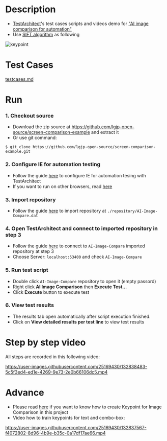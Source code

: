 # Description
- [TestArchitect](https://www.testarchitect.com/)'s test cases scripts and videos demo for ["AI image comparison for automation"](https://www.logigear.jp/ai_compare/)
- Use [SIFT algorithm](https://en.wikipedia.org/wiki/Scale-invariant_feature_transform) as following

![keypoint](https://user-images.githubusercontent.com/25169430/132656930-60ec2b5c-0720-4b16-a204-58310eb6aff3.png)

# Test Cases
[testcases.md](./testcases.md)

# Run
### 1. Checkout source 
   - Download the zip source at https://github.com/lgjp-open-source/screen-comparison-example and extract it
   - Or use git command: 
   ```console
   $ git clone https://github.com/lgjp-open-source/screen-comparison-example.git
   ```

### 2. Configure IE for automation testing
- Follow the guide [here](https://docs.testarchitect.com/automation-guide/application-testing/testing-web-and-ria-applications/testing-web-applications/automated-web-testing-with-non-webdriver/preparing-web-browsers/preparing-internet-explorer-for-web-testing/advanced-settings/) to configure IE for automation tesing with TestArchitect
- If you want to run on other browsers, read [here](https://docs.testarchitect.com/automation-guide/application-testing/testing-web-and-ria-applications/)

### 3. Import repository 
- Follow the guide [here](https://docs.testarchitect.com/administration-guide/repository-server-management/exporting-importing-repositories/importing-repositories/) to import repository at `./repository/AI-Image-Compare.dat` 

### 4. Open TestArchitect and connect to imported repository in step 3
- Follow the guide [here](https://docs.testarchitect.com/user-guide/getting-started/working-with-repositories/connecting-to-a-repository/?hl=connect%20repository#main-container-page) to connect to `AI-Image-Compare` imported repository at step 3
- Choose  Server: `localhost:53400` and check `AI-Image-Compare`

### 5. Run test script
- Double click `AI-Image-Compare` repository to open it (empty passord)
- Right click **AI Image Comparison** then **Execute Test...**
- Click **Execute** button to execute test

### 6. View test results
- The results tab open automatically after script execution finished.
- Click on **View detailed results per test line** to view test results

# Step by step video
All steps are recorded in this following video:


https://user-images.githubusercontent.com/25169430/132838483-5c5f3ed4-ed1e-4269-9e73-2e0b66106dc5.mp4

   
# Advance
- Please read [here](https://docs.testarchitect.com/user-guide/projects-and-project-items/project-items/picture-checks/key-points-modification-tool/) if you want to know how to create Keypoint for Image Comparison in this project
- Video how to train keypoints for text and combo-box:

https://user-images.githubusercontent.com/25169430/132837567-f4072802-8d96-4b9e-b35c-0a17df17ae66.mp4


